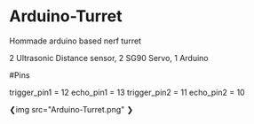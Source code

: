 # Arduino-Turret
 Hommade arduino based nerf turret


2 Ultrasonic Distance sensor,
2 SG90 Servo,
1 Arduino

#Pins

trigger_pin1 = 12
echo_pin1 = 13
trigger_pin2 = 11
echo_pin2 = 10

❮img src="Arduino-Turret.png" ❯
